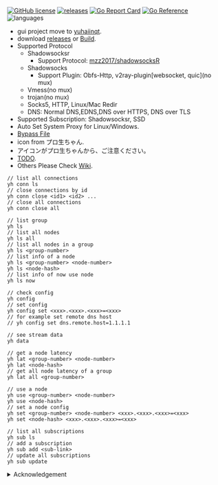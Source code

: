[![GitHub license](https://img.shields.io/github/license/Asutorufa/yuhaiin)](https://github.com/Asutorufa/yuhaiin/blob/master/LICENSE)
[![releases](https://img.shields.io/github/release-pre/asutorufa/yuhaiin.svg)](https://github.com/Asutorufa/yuhaiin/releases)
[![Go Report Card](https://goreportcard.com/badge/github.com/Asutorufa/yuhaiin)](https://goreportcard.com/report/github.com/Asutorufa/yuhaiin)
[![Go Reference](https://pkg.go.dev/badge/github.com/Asutorufa/yuhaiin.svg)](https://pkg.go.dev/github.com/Asutorufa/yuhaiin)
![languages](https://img.shields.io/github/languages/top/asutorufa/yuhaiin.svg)  

- gui project move to [yuhaiinqt](https://github.com/Asutorufa/yuhaiinqt).  
- download [releases](https://github.com/Asutorufa/yuhaiin/releases) or [Build](https://github.com/Asutorufa/yuhaiin/wiki/build).  
- Supported Protocol  
  - Shadowsocksr  
    - Support Protocol: [mzz2017/shadowsocksR](https://github.com/mzz2017/shadowsocksR)  
  - Shadowsocks  
    - Support Plugin: Obfs-Http, v2ray-plugin[websocket, quic](no mux)  
  - Vmess(no mux)
  - trojan(no mux)
  - Socks5, HTTP, Linux/Mac Redir  
  - DNS: Normal DNS,EDNS,DNS over HTTPS, DNS over TLS
- Supported Subscription: Shadowsocksr, SSD  
- Auto Set System Proxy for Linux/Windows.  
- [Bypass File](https://github.com/Asutorufa/yuhaiin/tree/ACL)  
- icon from プロ生ちゃん.  
- アイコンがプロ生ちゃんから、ご注意ください。  
- [TODO](https://github.com/Asutorufa/yuhaiin/wiki/TODO).  
- Others Please Check [Wiki](https://github.com/Asutorufa/yuhaiin/wiki).  

<!-- 
![v0.2.12-beta_linux](https://raw.githubusercontent.com/Asutorufa/yuhaiin/master/assets/img/v0.2.12-beta_linux.png)  
![v0.2.12-beta_windows](https://raw.githubusercontent.com/Asutorufa/yuhaiin/master/assets/img/v0.2.12-beta_windows.png)   -->

```shell
// list all connections
yh conn ls
// close connections by id
yh conn close <id1> <id2> ...
// close all connections
yh conn close all

// list group
yh ls
// list all nodes
yh ls all
// list all nodes in a group
yh ls <group-number>
// list info of a node
yh ls <group-number> <node-number>
yh ls <node-hash>
// list info of now use node
yh ls now

// check config
yh config
// set config
yh config set <xxx>.<xxx>.<xxx>=<xxx>
// for example set remote dns host
// yh config set dns.remote.host=1.1.1.1

// see stream data
yh data

// get a node latency
yh lat <group-number> <node-number>
yh lat <node-hash>
// get all node latency of a group
yh lat all <group-number>

// use a node
yh use <group-number> <node-number>
yh use <node-hash>
// set a node config
yh set <group-number> <node-number> <xxx>.<xxx>.<xxx>=<xxx>
yh set <node-hash> <xxx>.<xxx>.<xxx>=<xxx>

// list all subscriptions
yh sub ls
// add a subscription
yh sub add <sub-link>
// update all subscriptions
yh sub update
```

<details>
<summary>Acknowledgement</summary>

- [Golang](https://golang.org)  
- [therecipe/qt](https://github.com/therecipe/qt)  
- [mattn/go-sqlite3](https://github.com/mattn/go-sqlite3)(now change to json)  
- [breakwa11/shadowsokcsr](https://github.com/shadowsocksr-backup/shadowsocksr)  
- [akkariiin/shadowsocksrr](https://github.com/shadowsocksrr/shadowsocksr/tree/akkariiin/dev)  
- [mzz2017/shadowsocksR](https://github.com/mzz2017/shadowsocksR)  
- [Dreamacro/clash](https://github.com/Dreamacro/clash)  
- [shadowsocks/go-shadowsocks2](https://github.com/shadowsocks/go-shadowsocks2)  
- [v2ray-plugin](https://github.com/shadowsocks/v2ray-plugin)  
- [vmess-client](https://github.com/gitsrc/vmess-client)  
- [v2ray](https://v2ray.com/)  
- [gRPC](https://grpc.io/)  
- [protobuf](https://github.com/golang/protobuf)  
- [プロ生ちゃん](https://kei.pronama.jp/)

</details>

